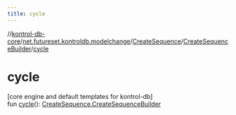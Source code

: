 ```yaml
---
title: cycle
---
```

//[kontrol-db-core](../../../../index.html)/[net.futureset.kontroldb.modelchange](../../index.html)/[CreateSequence](../index.html)/[CreateSequenceBuilder](index.html)/[cycle](cycle.html)



# cycle



[core engine and default templates for kontrol-db]\
fun [cycle](cycle.html)(): [CreateSequence.CreateSequenceBuilder](index.html)




